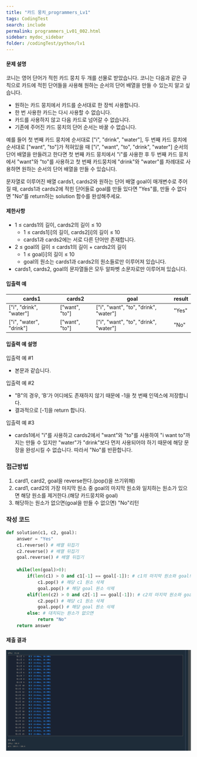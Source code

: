 ```yaml
---
title: "카드 뭉치_programmers_Lv1"
tags: CodingTest
search: include
permalink: programmers_Lv01_002.html
sidebar: mydoc_sidebar
folder: /codingTest/python/lv1
---
```



#### 문제 설명 <br>

코니는 영어 단어가 적힌 카드 뭉치 두 개를 선물로 받았습니다. 코니는 다음과 같은 규칙으로 카드에 적힌 단어들을 사용해 원하는 순서의 단어 배열을 만들 수 있는지 알고 싶습니다.

- 원하는 카드 뭉치에서 카드를 순서대로 한 장씩 사용합니다.
- 한 번 사용한 카드는 다시 사용할 수 없습니다.
- 카드를 사용하지 않고 다음 카드로 넘어갈 수 없습니다.
- 기존에 주어진 카드 뭉치의 단어 순서는 바꿀 수 없습니다.

예를 들어 첫 번째 카드 뭉치에 순서대로 ["i", "drink", "water"], 두 번째 카드 뭉치에 순서대로 ["want", "to"]가 적혀있을 때 ["i", "want", "to", "drink", "water"] 순서의 단어 배열을 만들려고 한다면 첫 번째 카드 뭉치에서 "i"를 사용한 후 두 번째 카드 뭉치에서 "want"와 "to"를 사용하고 첫 번째 카드뭉치에 "drink"와 "water"를 차례대로 사용하면 원하는 순서의 단어 배열을 만들 수 있습니다.

문자열로 이루어진 배열 cards1, cards2와 원하는 단어 배열 goal이 매개변수로 주어질 때, cards1과 cards2에 적힌 단어들로 goal를 만들 있다면 "Yes"를, 만들 수 없다면 "No"를 return하는 solution 함수를 완성해주세요.

#### 제한사항 <br>

- 1 ≤ cards1의 길이, cards2의 길이 ≤ 10
    - 1 ≤ cards1[i]의 길이, cards2[i]의 길이 ≤ 10
    - cards1과 cards2에는 서로 다른 단어만 존재합니다.
- 2 ≤ goal의 길이 ≤ cards1의 길이 + cards2의 길이
    - 1 ≤ goal[i]의 길이 ≤ 10
    - goal의 원소는 cards1과 cards2의 원소들로만 이루어져 있습니다.
- cards1, cards2, goal의 문자열들은 모두 알파벳 소문자로만 이루어져 있습니다.


#### 입출력 예 <br>
  
cards1|	cards2|	goal|	result
---|---|---|---
["i", "drink", "water"]|	["want", "to"]|	["i", "want", "to", "drink", "water"]|	"Yes"
["i", "water", "drink"]|	["want", "to"]|	["i", "want", "to", "drink", "water"]|	"No"

#### 입출력 예 설명 <br>

입출력 예 #1
- 본문과 같습니다.

입출력 예 #2
- "B"의 경우, 'B'가 어디에도 존재하지 않기 때문에 -1을 첫 번째 인덱스에 저장합니다.
- 결과적으로 [-1]을 return 합니다.

입출력 예 #3
- cards1에서 "i"를 사용하고 cards2에서 "want"와 "to"를 사용하여 "i want to"까지는 만들 수 있지만 "water"가 "drink"보다 먼저 사용되어야 하기 때문에 해당 문장을 완성시킬 수 없습니다. 따라서 "No"를 반환합니다.

### 접근방법 <br>

1. card1, card2, goal을 reverse한다.(pop()을 쓰기위해)
2. card1, card2의 가장 마지막 원소 중 goal의 마지막 원소와 일치하는 원소가 있으면 해당 원소를 제거한다.(해당 카드뭉치와 goal)
3. 해당하는 원소가 없으면(goal을 만들 수 없으면) "No"리턴 

### 작성 코드 <br>

```python
def solution(c1, c2, goal):
    answer = "Yes"
    c1.reverse() # 배열 뒤집기
    c2.reverse() # 배열 뒤집기
    goal.reverse() # 배열 뒤집기

    while(len(goal)>0):
        if(len(c1) > 0 and c1[-1] == goal[-1]): # c1의 마지막 원소와 goal의 마지막 원소가 동일하면
            c1.pop() # 해당 c1 원소 삭제
            goal.pop() # 해당 goal 원소 삭제
        elif(len(c2) > 0 and c2[-1] == goal[-1]): # c2의 마지막 원소와 goal의 마지막 원소가 동일하면
            c2.pop() # 해당 c1 원소 삭제
            goal.pop() # 해당 goal 원소 삭제
        else: # 대치되는 원소가 없으면 
            return "No" 
    return answer
```

#### 제출 결과

![제출 결과](\images\programmers_Lv01_002.png)





